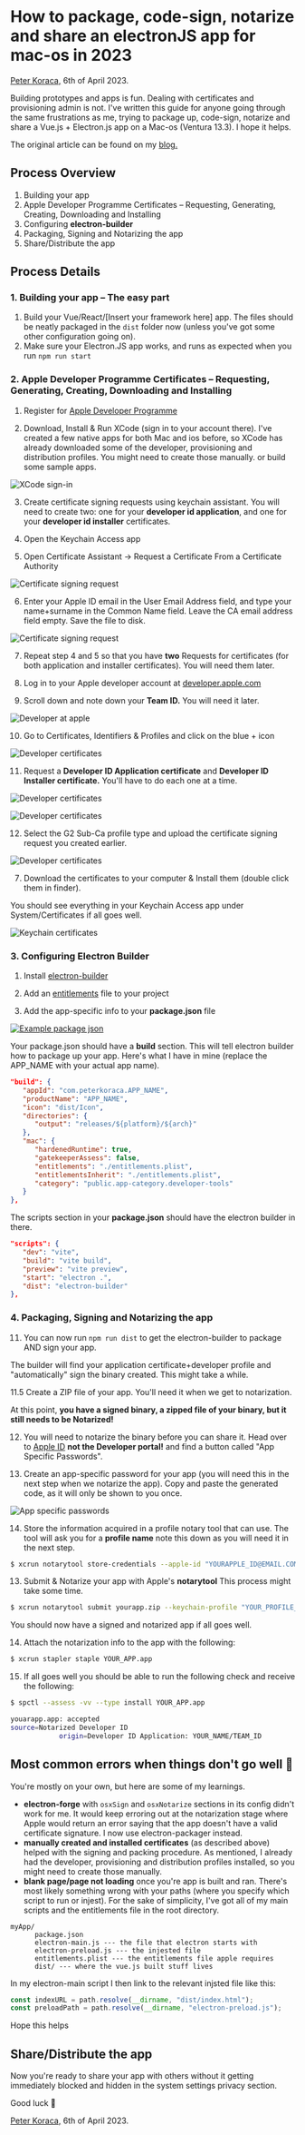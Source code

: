 # How to package, code-sign, notarize and share an electronJS app for mac-os in 2023

[Peter Koraca,](https://www.peterkoraca.com) 6th of April 2023.

Building prototypes and apps is fun. Dealing with certificates and provisioning admin is not. I've written this guide for anyone going through the same frustrations as me, trying to package up, code-sign, notarize and share a Vue.js + Electron.js app on a Mac-os (Ventura 13.3). I hope it helps.

The original article can be found on my [blog.](https://www.peterkoraca.com/blog)

## Process Overview

1. Building your app
2. Apple Developer Programme Certificates – Requesting, Generating, Creating, Downloading and Installing
3. Configuring **electron-builder**
4. Packaging, Signing and Notarizing the app
5. Share/Distribute the app

## Process Details

### 1. Building your app – The easy part

1. Build your Vue/React/[Insert your framework here] app. The files should be neatly packaged in the `dist` folder now (unless you've got some other configuration going on).
2. Make sure your Electron.JS app works, and runs as expected when you run `npm run start`

### 2. Apple Developer Programme Certificates – Requesting, Generating, Creating, Downloading and Installing

1. Register for [Apple Developer Programme](https://developer.apple.com)

2. Download, Install & Run XCode (sign in to your account there). I've created a few native apps for both Mac and ios before, so XCode has already downloaded some of the developer, provisioning and distribution profiles. You might need to create those manually. or build some sample apps.

![XCode sign-in](xcode-account.jpg)

3. Create certificate signing requests using keychain assistant. You will need to create two: one for your **developer id application**, and one for your **developer id installer** certificates.

4. Open the Keychain Access app

5. Open Certificate Assistant -> Request a Certificate From a Certificate Authority

![Certificate signing request](certificate-signing-request.jpg)

6. Enter your Apple ID email in the User Email Address field, and type your name+surname in the Common Name field. Leave the CA email address field empty. Save the file to disk.

![Certificate signing request](certificate-signing-request2.png)

7. Repeat step 4 and 5 so that you have **two** Requests for certificates (for both application and installer certificates). You will need them later.

8. Log in to your Apple developer account at [developer.apple.com](https://developer.apple.com/account/resources/certificates/list)

9. Scroll down and note down your **Team ID.** You will need it later.

![Developer at apple](appledeveloperprogram.png)

10. Go to Certificates, Identifiers & Profiles and click on the blue + icon

![Developer certificates](certificates1.png)

11. Request a **Developer ID Application certificate** and **Developer ID Installer certificate.** You'll have to do each one at a time.

![Developer certificates](certificates2.png)

![Developer certificates](certificates22.png)

12. Select the G2 Sub-Ca profile type and upload the certificate signing request you created earlier.

![Developer certificates](certificates3.png)

7. Download the certificates to your computer & Install them (double click them in finder).

You should see everything in your Keychain Access app under System/Certificates if all goes well.

![Keychain certificates](keychaincerts.png)

### 3. Configuring Electron Builder

1. Install [electron-builder](https://github.com/electron-userland/electron-builder)

2. Add an [entitlements](entitlements.plist) file to your project

3. Add the app-specific info to your **package.json** file

[![Example package json](package-json.jpg)](package-json.jpg)

Your package.json should have a **build** section. This will tell electron builder how to package up your app.
Here's what I have in mine (replace the APP_NAME with your actual app name).

```json
"build": {
   "appId": "com.peterkoraca.APP_NAME",
   "productName": "APP_NAME",
   "icon": "dist/Icon",
   "directories": {
      "output": "releases/${platform}/${arch}"
   },
   "mac": {
      "hardenedRuntime": true,
      "gatekeeperAssess": false,
      "entitlements": "./entitlements.plist",
      "entitlementsInherit": "./entitlements.plist",
      "category": "public.app-category.developer-tools"
   }
},
```

The scripts section in your **package.json** should have the electron builder in there.

```json
"scripts": {
   "dev": "vite",
   "build": "vite build",
   "preview": "vite preview",
   "start": "electron .",
   "dist": "electron-builder"
},
```

### 4. Packaging, Signing and Notarizing the app

11. You can now run `npm run dist` to get the electron-builder to package AND sign your app.

The builder will find your application certificate+developer profile and "automatically" sign the binary created. This might take a while.

11.5 Create a ZIP file of your app. You'll need it when we get to notarization.

At this point, **you have a signed binary, a zipped file of your binary, but it still needs to be Notarized!**

12. You will need to notarize the binary before you can share it. Head over to [Apple ID](https://appleid.apple.com/) **not the Developer portal!** and find a button called "App Specific Passwords".

13. Create an app-specific password for your app (you will need this in the next step when we notarize the app). Copy and paste the generated code, as it will only be shown to you once.

![App specific passwords](apppasswords.png)

14. Store the information acquired in a profile notary tool that can use. The tool will ask you for a **profile name** note this down as you will need it in the next step.

```bash
$ xcrun notarytool store-credentials --apple-id "YOURAPPLE_ID@EMAIL.COM" --team-id "YOUR_TEAM_ID"
```

13. Submit & Notarize your app with Apple's **notarytool** This process might take some time.

```bash
$ xcrun notarytool submit yourapp.zip --keychain-profile "YOUR_PROFILE_NAME" --wait
```

You should now have a signed and notarized app if all goes well.

14. Attach the notarization info to the app with the following:

```bash
$ xcrun stapler staple YOUR_APP.app
```

15. If all goes well you should be able to run the following check and receive the following:

```bash
$ spctl --assess -vv --type install YOUR_APP.app

youarapp.app: accepted
source=Notarized Developer ID
            origin=Developer ID Application: YOUR_NAME/TEAM_ID
```

## Most common errors when things don't go well 🤬

You're mostly on your own, but here are some of my learnings.

- **electron-forge** with `osxSign` and `osxNotarize` sections in its config didn't work for me. It would keep erroring out at the notarization stage where Apple would return an error saying that the app doesn't have a valid certificate signature. I now use electron-packager instead.
- **manually created and installed certificates** (as described above) helped with the signing and packing procedure. As mentioned, I already had the developer, provisioning and distribution profiles installed, so you might need to create those manually.
- **blank page/page not loading** once you're app is built and ran. There's most likely something wrong with your paths (where you specify which script to run or injest). For the sake of simplicity, I've got all of my main scripts and the entitlements file in the root directory.

```
myApp/
      package.json
      electron-main.js --- the file that electron starts with
      electron-preload.js --- the injested file
      entitlements.plist --- the entitlements file apple requires
      dist/ --- where the vue.js built stuff lives

```

In my electron-main script I then link to the relevant injsted file like this:

```js
const indexURL = path.resolve(__dirname, "dist/index.html");
const preloadPath = path.resolve(__dirname, "electron-preload.js");
```

Hope this helps

## Share/Distribute the app

Now you're ready to share your app with others without it getting immediately blocked and hidden in the system settings privacy section.

Good luck 🤗

[Peter Koraca,](https://www.peterkoraca.com) 6th of April 2023.
